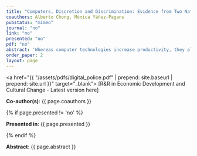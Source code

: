 ```yaml
---
title: "Computers, Discretion and Discrimination: Evidence from Two Natural Field Experiments"
coauthors: Alberto Chong, Mónica Yáñez-Pagans
pubstatus: "mimeo"
journal: "no"
link: "no"
presented: "no"
pdf: "no"
abstract: 'Whereas computer technologies increase productivity, they also diminish discrimination by reducing discretion in situations of monopoly power in the public sector. We exploit two natural field experiments related to the renewal of identification cards in Bolivia to show that, as expected, applicants randomly assigned to a computer process are more likely to complete renewal faster as compared to those assigned to a manual one. More interestingly, we also find that computers help reduce discrimination based on observable characteristics, such as age, gender, and rural-urban background. Finally, we find that corruption may be reduced too, as it typically goes hand in hand with discrimination issues.'
order_paper: 2
layout: page
---
```

<a href="{{ "/assets/pdfs/digital_police.pdf" | prepend: site.baseurl | prepend: site.url }}" target="_blank"> [R&R in Economic Development and Cultural Change - Latest version here] </a>
<p><b>Co-author(s)</b>: {{ page.coauthors }} </p>
{% if page.presented != 'no' %}
<p><b>Presented in</b>: {{ page.presented }} </p>
{% endif %}

<div class ="text"><p><b>Abstract</b>: {{ page.abstract }} </p></div>

